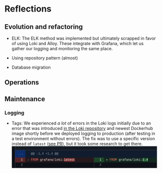 # Reflections

<!--Major learnings related to these 3 topics...-->

## Evolution and refactoring
- ELK: The ELK method was implemented but ultimately scrapped in favor of using Loki and Alloy. These integrate with Grafana, which let us gather our logging and monitoring the same place.

- Using repository pattern (almost)

- Database migration

## Operations

## Maintenance

### Logging
- Tags: We experienced *a lot* of errors in the Loki logs initially due to an error that was introduced [in the Loki repository](https://github.com/grafana/loki/issues/17371#issuecomment-2842588408) and newest Dockerhub image shortly before we deployed logging to production (after testing in a test environment without errors). The fix was to use a specific version instead of `latest` ([see PR](https://github.com/DuwuOps/minitwit/pull/139)), but it took some research to get there.
![Loki](../images/loki_version_fix.png)


